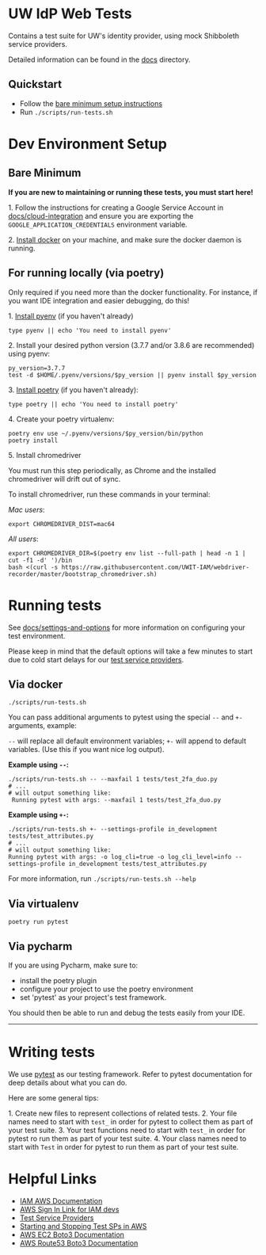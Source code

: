 # UW IdP Web Tests

Contains a test suite for UW's identity provider, using mock Shibboleth service providers.

Detailed information can be found in the [docs](docs) directory.

## Quickstart

- Follow the [bare minimum setup instructions](#bare-minimum)
- Run `./scripts/run-tests.sh`

# Dev Environment Setup

## Bare Minimum 

**If you are new to maintaining or running these tests, you must start here!**

1\. Follow the instructions for creating a Google Service Account in 
[docs/cloud-integration](docs/cloud-integration.md#CreatingAServiceAccount) and ensure you are 
exporting the `GOOGLE_APPLICATION_CREDENTIALS` environment variable.

2\. [Install docker](https://docs.docker.com/get-docker/) on your machine, 
    and make sure the docker daemon is running.

## For running locally (via poetry)

Only required if you need more than the docker functionality. 
For instance, if you want IDE integration and easier debugging, do this!

1\. [Install pyenv](https://github.com/pyenv/pyenv#installation) (if you haven't already)

```
type pyenv || echo 'You need to install pyenv'
```


2\. Install your desired python version (3.7.7 and/or 3.8.6 are recommended) using pyenv:

```
py_version=3.7.7
test -d $HOME/.pyenv/versions/$py_version || pyenv install $py_version
```

3\. [Install poetry](https://python-poetry.org/docs/#osx--linux--bashonwindows-install-instructions) (if you haven't already):

```
type poetry || echo 'You need to install poetry'
```


4\. Create your poetry virtualenv:

```
poetry env use ~/.pyenv/versions/$py_version/bin/python
poetry install
```

5\. Install chromedriver

You must run this step periodically, as Chrome and the installed chromedriver will
drift out of sync. 

To install chromedriver, run these commands in your terminal:

*Mac users*: 

```
export CHROMEDRIVER_DIST=mac64
```

*All users*:

```
export CHROMEDRIVER_DIR=$(poetry env list --full-path | head -n 1 | cut -f1 -d' ')/bin
bash <(curl -s https://raw.githubusercontent.com/UWIT-IAM/webdriver-recorder/master/bootstrap_chromedriver.sh)
```

# Running tests

See [docs/settings-and-options](docs/settings-and-options.md)
for more information on configuring your test environment.

Please keep in mind that the default options will take a few minutes to start due to cold start delays for our
[test service providers](docs/test-service-providers.md).


## Via docker

```
./scripts/run-tests.sh
```

You can pass additional arguments to pytest using the 
special `--` and `+-` arguments, example:

`--` will replace all default environment variables; `+-` will append to default 
variables. (Use this if you want nice log output).

**Example using `--`:**

```
./scripts/run-tests.sh -- --maxfail 1 tests/test_2fa_duo.py
# ...
# will output something like:
 Running pytest with args: --maxfail 1 tests/test_2fa_duo.py
```

**Example using `+-`:**
```
./scripts/run-tests.sh +- --settings-profile in_development tests/test_attributes.py
# ...
# will output something like: 
Running pytest with args: -o log_cli=true -o log_cli_level=info --settings-profile in_development tests/test_attributes.py
```

For more information, run `./scripts/run-tests.sh --help`


## Via virtualenv

```
poetry run pytest
```

## Via pycharm

If you are using Pycharm, make sure to:

- install the poetry plugin
-  configure your project to use the poetry environment 
- set 'pytest' as your project's test framework.

You should then be able to run and debug the tests easily from your IDE.

---

# Writing tests

We use [pytest](https://pytest.org) as our testing framework. Refer to pytest documentation for deep details about 
what you can do.

Here are some general tips:

1\. Create new files to represent collections of related tests.
2\. Your file names need to start with `test_` in order for pytest to collect them as part of your test suite.
3\. Your test functions need to start with `test_` in order for pytest ro run them as part of your test suite.
4\. Your class names need to start with `Test` in order for pytest to run them as part of your test suite.


# Helpful Links

- [IAM AWS Documentation](https://wiki.cac.washington.edu/pages/viewpage.action?pageId=85600799)
- [AWS Sign In Link for IAM devs](https://idp.u.washington.edu/idp/profile/SAML2/Unsolicited/SSO?providerId=urn:amazon:webservices)
- [Test Service Providers](https://wiki.cac.washington.edu/display/SMW/Test+Service+Providers)
- [Starting and Stopping Test SPs in AWS](https://wiki.cac.washington.edu/display/SMW/Starting+and+Stopping+a+Test+SP+in+AWS)
- [AWS EC2 Boto3 Documentation](https://boto3.amazonaws.com/v1/documentation/api/latest/reference/services/ec2.html)
- [AWS Route53 Boto3 Documentation](https://boto3.amazonaws.com/v1/documentation/api/latest/reference/services/route53.html)
